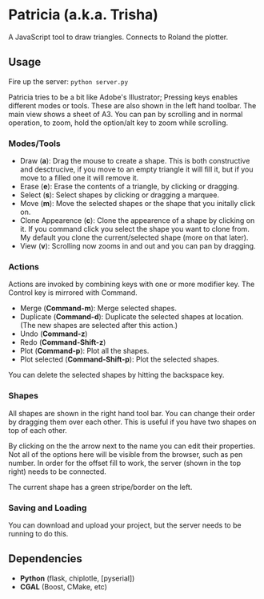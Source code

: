 # Patricia (a.k.a. Trisha)

A JavaScript tool to draw triangles. Connects to Roland the plotter.

## Usage

Fire up the server: `python server.py`

Patricia tries to be a bit like Adobe's Illustrator; Pressing keys enables different modes or tools. These are also shown in the left hand toolbar. The main view shows a sheet of A3. You can pan by scrolling and in normal operation, to zoom, hold the option/alt key to zoom while scrolling.

### Modes/Tools

- Draw (**a**): Drag the mouse to create a shape. This is both constructive and desctrucive, if you move to an empty triangle it will fill it, but if you move to a filled one it will remove it.
- Erase (**e**): Erase the contents of a triangle, by clicking or dragging.
- Select (**s**): Select shapes by clicking or dragging a marquee.
- Move (**m**): Move the selected shapes or the shape that you initally click on.
- Clone Appearence (**c**): Clone the appearence of a shape by clicking on it. If you command click you select the shape you want to clone from. My default you clone the current/selected shape (more on that later).
- View (**v**): Scrolling now zooms in and out and you can pan by dragging.

### Actions

Actions are invoked by combining keys with one or more modifier key. The Control key is mirrored with Command.

- Merge (**Command-m**): Merge selected shapes.
- Duplicate (**Command-d**): Duplicate the selected shapes at location. (The new shapes are selected after this action.)
- Undo (**Command-z**)
- Redo (**Command-Shift-z**)
- Plot (**Command-p**): Plot all the shapes.
- Plot selected (**Command-Shift-p**): Plot the selected shapes.

You can delete the selected shapes by hitting the backspace key.

### Shapes

All shapes are shown in the right hand tool bar. You can change their order by dragging them over each other. This is useful if you have two shapes on top of each other.

By clicking on the the arrow next to the name you can edit their properties. Not all of the options here will be visible from the browser, such as pen number. In order for the offset fill to work, the server (shown in the top right) needs to be connected.

The current shape has a green stripe/border on the left.

### Saving and Loading

You can download and upload your project, but the server needs to be running to do this.

## Dependencies

- **Python** (flask, chiplotle, [pyserial])
- **CGAL** (Boost, CMake, etc)



